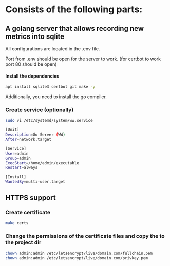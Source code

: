 # Consists of the following parts:

## A golang server that allows recording new metrics into sqlite

All configurations are located in the .env file.

Port from .env should be open for the server to work. (for certbot to work port 80 should be open)

#### Install the dependencies

```bash
apt install sqlite3 certbot git make -y
```
Additionally, you need to install the go compiler.

### Create service (optionally)
```bash
sudo vi /etc/systemd/system/ww.service
```

```bash
[Unit]
Description=Go Server (WW)
After=network.target

[Service]
User=admin
Group=admin
ExecStart=/home/admin/executable
Restart=always

[Install]
WantedBy=multi-user.target
```

## HTTPS support

### Create certificate

```bash
make certs
```

### Change the permissions of the certificate files and copy the to the project dir
```bash
chown admin:admin /etc/letsencrypt/live/domain.com/fullchain.pem
chown admin:admin /etc/letsencrypt/live/domain.com/privkey.pem
```